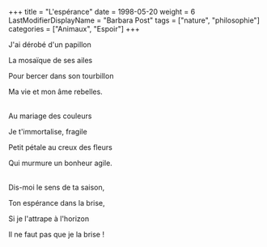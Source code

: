 +++
title = "L'espérance"
date = 1998-05-20
weight = 6
LastModifierDisplayName = "Barbara Post"
tags = ["nature", "philosophie"]
categories = ["Animaux", "Espoir"]
+++

J'ai dérobé d'un papillon

La mosaïque de ses ailes

Pour bercer dans son tourbillon

Ma vie et mon âme rebelles.

 \
Au mariage des couleurs

Je t'immortalise, fragile

Petit pétale  au creux des fleurs

Qui murmure un bonheur agile.

 \
Dis-moi le sens de ta saison,

Ton espérance dans la brise,

Si je l'attrape à l'horizon

Il ne faut pas que je la brise !
